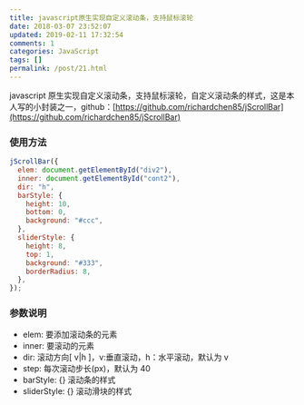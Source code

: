 ```yaml
---
title: javascript原生实现自定义滚动条，支持鼠标滚轮
date: 2018-03-07 23:52:07
updated: 2019-02-11 17:32:54
comments: 1
categories: JavaScript
tags: []
permalink: /post/21.html
---
```


javascript 原生实现自定义滚动条，支持鼠标滚轮，自定义滚动条的样式，这是本人写的小封装之一，github：[https://github.com/richardchen85/jScrollBar](https://github.com/richardchen85/jScrollBar)

<!--more-->

### 使用方法

```javascript
jScrollBar({
  elem: document.getElementById("div2"),
  inner: document.getElementById("cont2"),
  dir: "h",
  barStyle: {
    height: 10,
    bottom: 0,
    background: "#ccc",
  },
  sliderStyle: {
    height: 8,
    top: 1,
    background: "#333",
    borderRadius: 8,
  },
});
```

### 参数说明

- elem: 要添加滚动条的元素
- inner: 要滚动的元素
- dir: 滚动方向[ v|h ]，v:垂直滚动，h：水平滚动，默认为 v
- step: 每次滚动步长(px)，默认为 40
- barStyle: {} 滚动条的样式
- sliderStyle: {} 滚动滑块的样式
